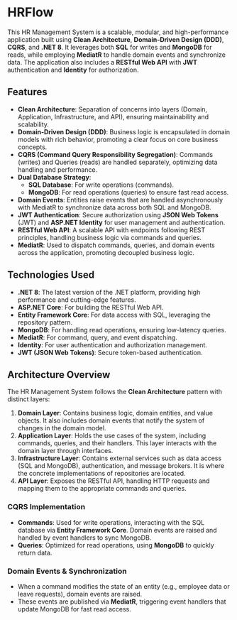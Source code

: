 # HRFlow

This HR Management System is a scalable, modular, and high-performance application built using **Clean Architecture**, **Domain-Driven Design (DDD)**, **CQRS**, and **.NET 8**. It leverages both **SQL** for writes and **MongoDB** for reads, while employing **MediatR** to handle domain events and synchronize data. The application also includes a **RESTful Web API** with **JWT** authentication and **Identity** for authorization.

## Features

- **Clean Architecture**: Separation of concerns into layers (Domain, Application, Infrastructure, and API), ensuring maintainability and scalability.
- **Domain-Driven Design (DDD)**: Business logic is encapsulated in domain models with rich behavior, promoting a clear focus on core business concepts.
- **CQRS (Command Query Responsibility Segregation)**: Commands (writes) and Queries (reads) are handled separately, optimizing data handling and performance.
- **Dual Database Strategy**: 
  - **SQL Database**: For write operations (commands).
  - **MongoDB**: For read operations (queries) to ensure fast read access.
- **Domain Events**: Entities raise events that are handled asynchronously with MediatR to synchronize data across both SQL and MongoDB.
- **JWT Authentication**: Secure authorization using **JSON Web Tokens** (JWT) and **ASP.NET Identity** for user management and authentication.
- **RESTful Web API**: A scalable API with endpoints following REST principles, handling business logic via commands and queries.
- **MediatR**: Used to dispatch commands, queries, and domain events across the application, promoting decoupled business logic.
  
## Technologies Used

- **.NET 8**: The latest version of the .NET platform, providing high performance and cutting-edge features.
- **ASP.NET Core**: For building the RESTful Web API.
- **Entity Framework Core**: For data access with SQL, leveraging the repository pattern.
- **MongoDB**: For handling read operations, ensuring low-latency queries.
- **MediatR**: For command, query, and event dispatching.
- **Identity**: For user authentication and authorization management.
- **JWT (JSON Web Tokens)**: Secure token-based authentication.
  
## Architecture Overview

The HR Management System follows the **Clean Architecture** pattern with distinct layers:

1. **Domain Layer**: Contains business logic, domain entities, and value objects. It also includes domain events that notify the system of changes in the domain model.
2. **Application Layer**: Holds the use cases of the system, including commands, queries, and their handlers. This layer interacts with the domain layer through interfaces.
3. **Infrastructure Layer**: Contains external services such as data access (SQL and MongoDB), authentication, and message brokers. It is where the concrete implementations of repositories are located.
4. **API Layer**: Exposes the RESTful API, handling HTTP requests and mapping them to the appropriate commands and queries.

### CQRS Implementation

- **Commands**: Used for write operations, interacting with the SQL database via **Entity Framework Core**. Domain events are raised and handled by event handlers to sync MongoDB.
- **Queries**: Optimized for read operations, using **MongoDB** to quickly return data.

### Domain Events & Synchronization

- When a command modifies the state of an entity (e.g., employee data or leave requests), domain events are raised.
- These events are published via **MediatR**, triggering event handlers that update MongoDB for fast read access.

